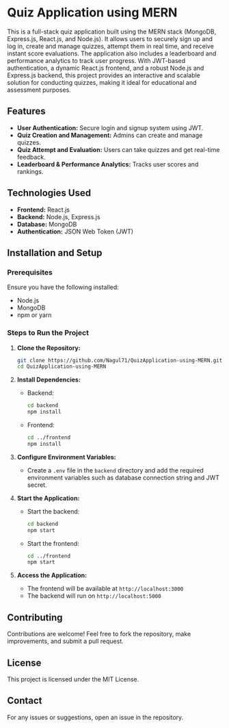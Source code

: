 # Quiz Application using MERN

This is a full-stack quiz application built using the MERN stack (MongoDB, Express.js, React.js, and Node.js). It allows users to securely sign up and log in, create and manage quizzes, attempt them in real time, and receive instant score evaluations. The application also includes a leaderboard and performance analytics to track user progress. With JWT-based authentication, a dynamic React.js frontend, and a robust Node.js and Express.js backend, this project provides an interactive and scalable solution for conducting quizzes, making it ideal for educational and assessment purposes.

## Features

- **User Authentication:** Secure login and signup system using JWT.
- **Quiz Creation and Management:** Admins can create and manage quizzes.
- **Quiz Attempt and Evaluation:** Users can take quizzes and get real-time feedback.
- **Leaderboard & Performance Analytics:** Tracks user scores and rankings.

## Technologies Used

- **Frontend:** React.js
- **Backend:** Node.js, Express.js
- **Database:** MongoDB
- **Authentication:** JSON Web Token (JWT)

## Installation and Setup

### Prerequisites

Ensure you have the following installed:

- Node.js
- MongoDB
- npm or yarn

### Steps to Run the Project

1. **Clone the Repository:**

   ```bash
   git clone https://github.com/Nagul71/QuizApplication-using-MERN.git
   cd QuizApplication-using-MERN
   ```

2. **Install Dependencies:**

   - Backend:
     ```bash
     cd backend
     npm install
     ```
   - Frontend:
     ```bash
     cd ../frontend
     npm install
     ```

3. **Configure Environment Variables:**

   - Create a `.env` file in the `backend` directory and add the required environment variables such as database connection string and JWT secret.

4. **Start the Application:**

   - Start the backend:
     ```bash
     cd backend
     npm start
     ```
   - Start the frontend:
     ```bash
     cd ../frontend
     npm start
     ```

5. **Access the Application:**

   - The frontend will be available at `http://localhost:3000`
   - The backend will run on `http://localhost:5000`

## Contributing

Contributions are welcome! Feel free to fork the repository, make improvements, and submit a pull request.

## License

This project is licensed under the MIT License.

## Contact

For any issues or suggestions, open an issue in the repository.

